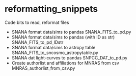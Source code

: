 # reformatting_snippets
Code bits to read, reformat files

-  SNANA format data/sims to pandas SNANA_FITS_to_pd.py
-  SNANA format data/sims to pandas (with ID as str) SNANA_FITS_to_pd_IDstr
-  SNANA format data/sims to astropy table SNANA_FITS_to_sncosmo_astropytable.py
-  SNANA dat light-curves to pandas SNPCC_DAT_to_pd.py
-  Create authorlist and affiliations for MNRAS from csv MNRAS_authorlist_from_csv.py